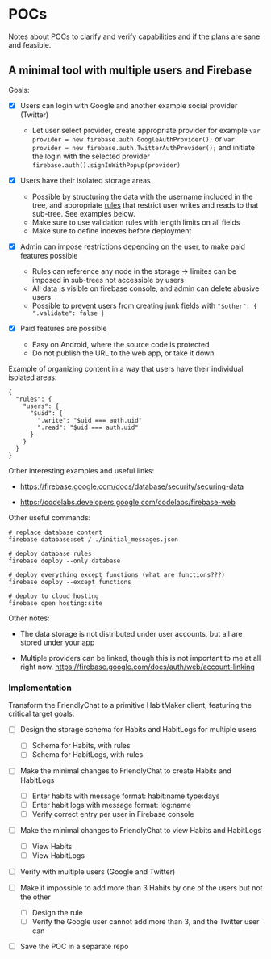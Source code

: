 POCs
====

Notes about POCs to clarify and verify capabilities and if the plans are sane and feasible.


A minimal tool with multiple users and Firebase
-----------------------------------------------

Goals:

- [x] Users can login with Google and another example social provider (Twitter)
  - Let user select provider, create appropriate provider for example `var provider = new firebase.auth.GoogleAuthProvider();` or `var provider = new firebase.auth.TwitterAuthProvider();` and initiate the login with the selected provider `firebase.auth().signInWithPopup(provider)`

- [x] Users have their isolated storage areas
  - Possible by structuring the data with the username included in the tree,
    and appropriate [rules][rules] that restrict user writes and reads to that sub-tree.
    See examples below.
  - Make sure to use validation rules with length limits on all fields
  - Make sure to define indexes before deployment

- [x] Admin can impose restrictions depending on the user, to make paid features possible
  - Rules can reference any node in the storage -> limites can be imposed in sub-trees not accessible by users
  - All data is visible on firebase console, and admin can delete abusive users
  - Possible to prevent users from creating junk fields with `"$other": { ".validate": false }`

- [x] Paid features are possible
  - Easy on Android, where the source code is protected
  - Do not publish the URL to the web app, or take it down

Example of organizing content in a way that users have their individual isolated areas:

    {
      "rules": {
        "users": {
          "$uid": {
            ".write": "$uid === auth.uid"
            ".read": "$uid === auth.uid"
          }
        }
      }
    }

Other interesting examples and useful links:

- https://firebase.google.com/docs/database/security/securing-data

- https://codelabs.developers.google.com/codelabs/firebase-web

Other useful commands:

    # replace database content
    firebase database:set / ./initial_messages.json

    # deploy database rules
    firebase deploy --only database

    # deploy everything except functions (what are functions???)
    firebase deploy --except functions

    # deploy to cloud hosting
    firebase open hosting:site

Other notes:

- The data storage is not distributed under user accounts, but all are stored under your app

- Multiple providers can be linked, though this is not important to me at all right now.
  https://firebase.google.com/docs/auth/web/account-linking

### Implementation

Transform the FriendlyChat to a primitive HabitMaker client,
featuring the critical target goals.

- [ ] Design the storage schema for Habits and HabitLogs for multiple users
  - [ ] Schema for Habits, with rules
  - [ ] Schema for HabitLogs, with rules

- [ ] Make the minimal changes to FriendlyChat to create Habits and HabitLogs
  - [ ] Enter habits with message format: habit:name:type:days
  - [ ] Enter habit logs with message format: log:name
  - [ ] Verify correct entry per user in Firebase console

- [ ] Make the minimal changes to FriendlyChat to view Habits and HabitLogs
  - [ ] View Habits
  - [ ] View HabitLogs

- [ ] Verify with multiple users (Google and Twitter)

- [ ] Make it impossible to add more than 3 Habits by one of the users but not the other
  - [ ] Design the rule
  - [ ] Verify the Google user cannot add more than 3, and the Twitter user can

- [ ] Save the POC in a separate repo

[rules]: https://firebase.google.com/docs/database/security/
